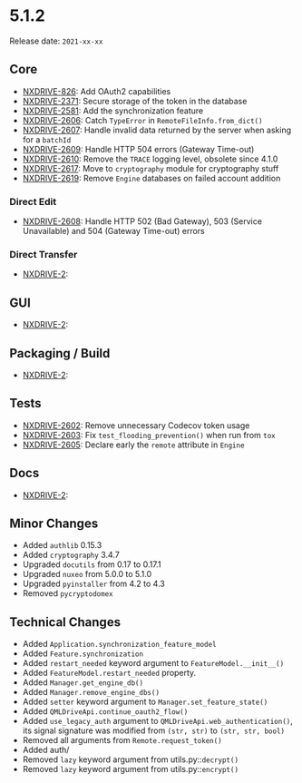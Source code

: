 # 5.1.2

Release date: `2021-xx-xx`

## Core

- [NXDRIVE-826](https://jira.nuxeo.com/browse/NXDRIVE-826): Add OAuth2 capabilities
- [NXDRIVE-2371](https://jira.nuxeo.com/browse/NXDRIVE-2371): Secure storage of the token in the database
- [NXDRIVE-2581](https://jira.nuxeo.com/browse/NXDRIVE-2581): Add the synchronization feature
- [NXDRIVE-2606](https://jira.nuxeo.com/browse/NXDRIVE-2606): Catch `TypeError` in `RemoteFileInfo.from_dict()`
- [NXDRIVE-2607](https://jira.nuxeo.com/browse/NXDRIVE-2607): Handle invalid data returned by the server when asking for a `batchId`
- [NXDRIVE-2609](https://jira.nuxeo.com/browse/NXDRIVE-2609): Handle HTTP 504 errors (Gateway Time-out)
- [NXDRIVE-2610](https://jira.nuxeo.com/browse/NXDRIVE-2610): Remove the `TRACE` logging level, obsolete since 4.1.0
- [NXDRIVE-2617](https://jira.nuxeo.com/browse/NXDRIVE-2617): Move to `cryptography` module for cryptography stuff
- [NXDRIVE-2619](https://jira.nuxeo.com/browse/NXDRIVE-2619): Remove `Engine` databases on failed account addition

### Direct Edit

- [NXDRIVE-2608](https://jira.nuxeo.com/browse/NXDRIVE-2608): Handle HTTP 502 (Bad Gateway), 503 (Service Unavailable) and 504 (Gateway Time-out) errors

### Direct Transfer

- [NXDRIVE-2](https://jira.nuxeo.com/browse/NXDRIVE-2):

## GUI

- [NXDRIVE-2](https://jira.nuxeo.com/browse/NXDRIVE-2):

## Packaging / Build

- [NXDRIVE-2](https://jira.nuxeo.com/browse/NXDRIVE-2):

## Tests

- [NXDRIVE-2602](https://jira.nuxeo.com/browse/NXDRIVE-2602): Remove unnecessary Codecov token usage
- [NXDRIVE-2603](https://jira.nuxeo.com/browse/NXDRIVE-2603): Fix `test_flooding_prevention()` when run from `tox`
- [NXDRIVE-2605](https://jira.nuxeo.com/browse/NXDRIVE-2605): Declare early the `remote` attribute in `Engine`

## Docs

- [NXDRIVE-2](https://jira.nuxeo.com/browse/NXDRIVE-2):

## Minor Changes

- Added `authlib` 0.15.3
- Added `cryptography` 3.4.7
- Upgraded `docutils` from 0.17 to 0.17.1
- Upgraded `nuxeo` from 5.0.0 to 5.1.0
- Upgraded `pyinstaller` from 4.2 to 4.3
- Removed `pycryptodomex`

## Technical Changes

- Added `Application.synchronization_feature_model`
- Added `Feature.synchronization`
- Added `restart_needed` keyword argument to `FeatureModel.__init__()`
- Added `FeatureModel.restart_needed` property.
- Added `Manager.get_engine_db()`
- Added `Manager.remove_engine_dbs()`
- Added `setter` keyword argument to `Manager.set_feature_state()`
- Added `QMLDriveApi.continue_oauth2_flow()`
- Added `use_legacy_auth` argument to `QMLDriveApi.web_authentication()`, its signal signature was modified from `(str, str)` to `(str, str, bool)`
- Removed all arguments from `Remote.request_token()`
- Added auth/
- Removed `lazy` keyword argument from utils.py::`decrypt()`
- Removed `lazy` keyword argument from utils.py::`encrypt()`
